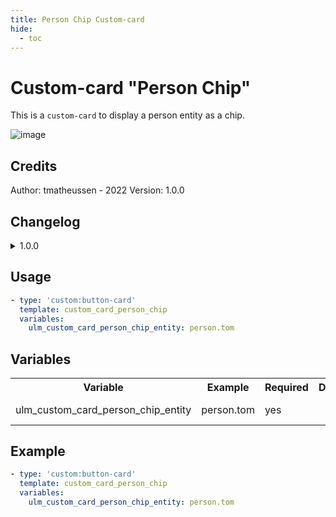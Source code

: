 ```yaml
---
title: Person Chip Custom-card
hide:
  - toc
---
```

<!-- markdownlint-disable MD046 -->

# Custom-card "Person Chip"

This is a `custom-card` to display a person entity as a chip.

![image](https://user-images.githubusercontent.com/13683094/155681028-64c3c5b8-0db5-403e-89be-75687bf74812.png)

## Credits

Author: tmatheussen - 2022
Version: 1.0.0

## Changelog

<details>
<summary>1.0.0</summary>
Initial release.
</details>

## Usage

```yaml
- type: 'custom:button-card'
  template: custom_card_person_chip
  variables:
    ulm_custom_card_person_chip_entity: person.tom
```

## Variables

<table>
<tr>
<th>Variable</th>
<th>Example</th>
<th>Required</th>
<th>Default</th>
<th>Explanation</th>
</tr>
<tr>
<td>ulm_custom_card_person_chip_entity</td>
<td>person.tom</td>
<td>yes</td>
<td></td>
<td>The person to show</td>
</tr>
<tr>
</table>

## Example

```yaml
- type: 'custom:button-card'
  template: custom_card_person_chip
  variables:
    ulm_custom_card_person_chip_entity: person.tom
```
